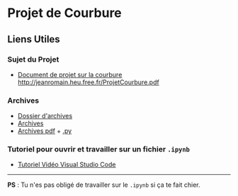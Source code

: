 # Projet de Courbure

## Liens Utiles

### Sujet du Projet
- [Document de projet sur la courbure]()
http://jeanromain.heu.free.fr/ProjetCourbure.pdf
### Archives
- [Dossier d'archives](https://drive.google.com/drive/folders/13TWXwfRNIruia-1kOS4GbSfjt57y52D2?usp=drive_link)
- [Archives](https://drive.google.com/file/d/1sOn-Plfb4-Iu9ZD8X0g1_rrCtMerRaR6/view?usp=sharing)
- [Archives pdf](https://drive.google.com/file/d/1y9yaL14IhgxFP3NP5SzVFZNw_UGu19Eu/view?usp=drivesdk) + [.py](https://drive.google.com/file/d/1yICO6iDoWrRBlIY2q3agbAUapZr5tpfx/view?usp=drivesdk)

### Tutoriel pour ouvrir et travailler sur un fichier `.ipynb`
- [Tutoriel Vidéo Visual Studio Code](https://www.youtube.com/watch?v=h1sAzPojKMg&ab_channel=VisualStudioCode)

---

**PS** : Tu n'es pas obligé de travailler sur le `.ipynb` si ça te fait chier.
